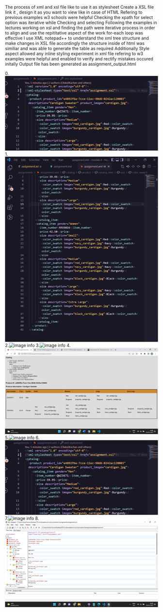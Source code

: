 <!--Thought Process-->
The process of xml and xsl file like to use it as stylesheet 
Create a XSL file link it , design it as you want to view like in case of HTML 
Refering to previous examples w3 schools were helpful
Checking the xpath for select option was iterative while Checking and selecting
Following the examples in lectures 
working on xsl and finding the path were iterative process 
in order to align and use the repititative aspect of the work for-each loop was effective
I use XML notepad++ to understand the xml tree structure and make changes in XSL file accordingly
the structure inside of html was similiar and was able to generate the table as required
Additionally Style aspect allowed any inline styling experiment in xml file 
refering to w3 examples were helpful and enabled to verify and rectify mistakes occured initally
Output file has been generated as assignment_output.html












<!--Images uploaded -->
0.![image info](../assignments/Screenshots/link%20href.bmp)
1.![image info](../assignments/Screenshots/New%20Bitmap%20image.bmp)
2.![image info](../assignments/Screenshots/2nd%20Image.bmp)
3.![image info](../assignments/Screenshots/Linking.bmp)
4.![image info](../assignments/Screenshots/Output.bmp)
5.![image info](../assignments/Screenshots/2nd%20Image.bmp)
6.![image info](../assignments/Screenshots/link%20href.bmp)
7.![image info](../assignments/Screenshots/Style.bmp)
8.![image info](../assignments/Screenshots/tree%20view.bmp)
